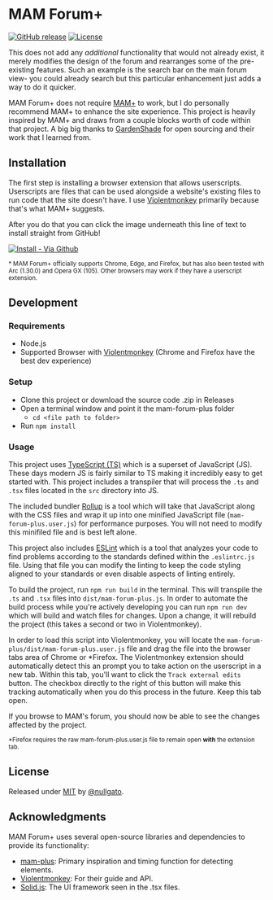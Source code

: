 # MAM Forum+

[![GitHub release](https://img.shields.io/github/release/nullgato/mam-forum-plus?include_prereleases=&sort=semver&color=blue)](https://github.com/nullgato/mam-forum-plus/releases/)
[![License](https://img.shields.io/badge/License-MIT-blue)](#license)

This does not add any *additional* functionality that would not already exist, it merely modifies the design of the forum and rearranges some of the pre-existing features. Such an example is the search bar on the main forum view- you could already search but this particular enhancement just adds a way to do it quicker.

MAM Forum+ does not require [MAM+](https://github.com/gardenshade/mam-plus) to work, but I do personally recommend MAM+ to enhance the site experience. This project is heavily inspired by MAM+ and draws from a couple blocks worth of code within that project. A big big thanks to [GardenShade](https://github.com/gardenshade) for open sourcing and their work that I learned from.

## Installation

The first step is installing a browser extension that allows userscripts. Userscripts are files that can be used alongside a website's existing files to run code that the site doesn't have. I use [Violentmonkey](https://violentmonkey.github.io/get-it/) primarily because that's what MAM+ suggests.

After you do that you can click the image underneath this line of text to install straight from GitHub!

[![Install - Via Github](https://img.shields.io/badge/Install-Via_Github-2ea44f?style=for-the-badge&logo=tampermonkey)][current-release]

[current-release]: https://github.com/nullgato/mam-forum-plus/releases/download/v0.0.1-test/mam-forum-redesign.user.js

<small>* MAM Forum+ officially supports Chrome, Edge, and Firefox, but has also been tested with Arc (1.30.0) and Opera GX (105). Other browsers may work if they have a userscript extension.</small>

## Development
### Requirements
- Node.js
- Supported Browser with [Violentmonkey](https://violentmonkey.github.io/get-it/) (Chrome and Firefox have the best dev experience)

### Setup
- Clone this project or download the source code .zip in Releases
- Open a terminal window and point it the mam-forum-plus folder
  - ```cd <file path to folder>```
- Run ```npm install```

### Usage
This project uses [TypeScript (TS)](https://www.typescriptlang.org/) which is a superset of JavaScript (JS). These days modern JS is fairly similar to TS making it incredibly easy to get started with. This project includes a transpiler that will process the ```.ts``` and ```.tsx``` files located in the ```src``` directory into JS. 

The included bundler [Rollup](https://rollupjs.org) is a tool which will take that JavaScript along with the CSS files and wrap it up into one minified JavaScript file (```mam-forum-plus.user.js```) for performance purposes. You will not need to modify this minifiled file and is best left alone.

This project also includes [ESLint](https://eslint.org/) which is a tool that analyzes your code to find problems according to the standards defined within the ```.eslintrc.js``` file. Using that file you can modify the linting to keep the code styling aligned to your standards or even disable aspects of linting entirely.

To build the project, run ```npm run build``` in the terminal. This will transpile the ```.ts``` and ```.tsx``` files into ```dist/mam-forum-plus.js```. In order to automate the build process while you're actively developing you can run ```npm run dev``` which will build and watch files for changes. Upon a change, it will rebuild the project (this takes a second or two in Violentmonkey).

In order to load this script into Violentmonkey, you will locate the ```mam-forum-plus/dist/mam-forum-plus.user.js``` file and drag the file into the browser tabs area of Chrome or *Firefox. The Violentmonkey extension should automatically detect this an prompt you to take action on the userscript in a new tab. Within this tab, you'll want to click the ```Track external edits``` button. The checkbox directly to the right of this button will make this tracking automatically when you do this process in the future. Keep this tab open.

If you browse to MAM's forum, you should now be able to see the changes affected by the project.

<small>*Firefox requires the raw mam-forum-plus.user.js file to remain open <strong>with</strong> the extension tab.</small>

## License
Released under [MIT](/LICENSE) by [@nullgato](https://github.com/nullgato).

## Acknowledgments
MAM Forum+ uses several open-source libraries and dependencies to provide its functionality:
- [mam-plus](https://github.com/gardenshade/mam-plus): Primary inspiration and timing function for detecting elements.
- [Violentmonkey](https://violentmonkey.github.io/): For their guide and API.
- [Solid.js](https://www.solidjs.com): The UI framework seen in the .tsx files.
